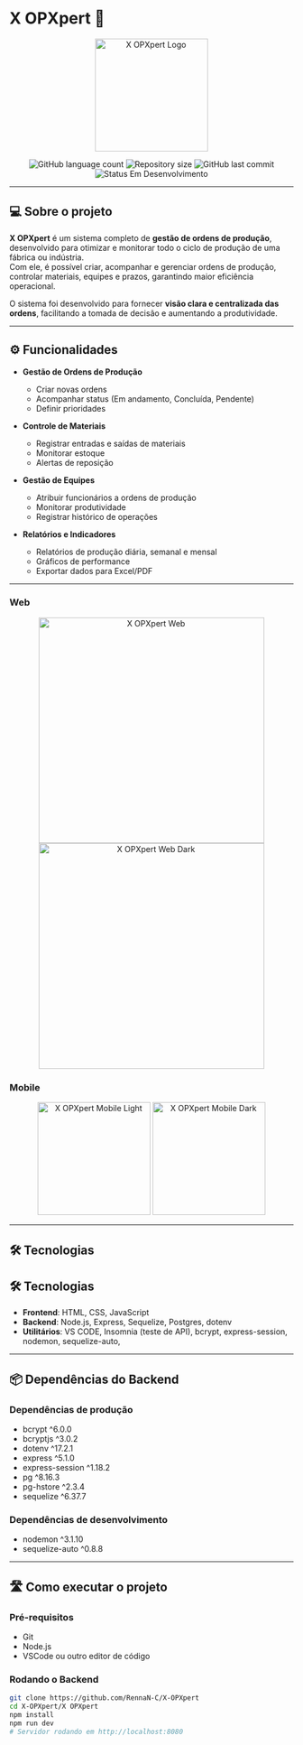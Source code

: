 # X OPXpert 🚀

<p align="center">
  <img alt="X OPXpert Logo" src="assets/img/logo.png" width="200px">
</p>

<p align="center">
  <!-- Linguagens usadas no projeto -->
  <img alt="GitHub language count" src="https://img.shields.io/github/languages/count/RennaN-C/X-OPXpert?color=%2304D361" />
  
  <!-- Tamanho do repositório -->
  <img alt="Repository size" src="https://img.shields.io/github/repo-size/RennaN-C/X-OPXpert" />
  
  <!-- Data do último commit -->
  <img alt="GitHub last commit" src="https://img.shields.io/github/last-commit/RennaN-C/X-OPXpert" />
  
  <!-- Status do projeto -->
  <img alt="Status Em Desenvolvimento" src="https://img.shields.io/badge/STATUS-EM%20DESENVOLVIMENTO-green" />
</p>


---

## 💻 Sobre o projeto

**X OPXpert** é um sistema completo de **gestão de ordens de produção**, desenvolvido para otimizar e monitorar todo o ciclo de produção de uma fábrica ou indústria.  
Com ele, é possível criar, acompanhar e gerenciar ordens de produção, controlar materiais, equipes e prazos, garantindo maior eficiência operacional.

O sistema foi desenvolvido para fornecer **visão clara e centralizada das ordens**, facilitando a tomada de decisão e aumentando a produtividade.

---

## ⚙️ Funcionalidades

- **Gestão de Ordens de Produção**
  - Criar novas ordens
  - Acompanhar status (Em andamento, Concluída, Pendente)
  - Definir prioridades

- **Controle de Materiais**
  - Registrar entradas e saídas de materiais
  - Monitorar estoque
  - Alertas de reposição

- **Gestão de Equipes**
  - Atribuir funcionários a ordens de produção
  - Monitorar produtividade
  - Registrar histórico de operações

- **Relatórios e Indicadores**
  - Relatórios de produção diária, semanal e mensal
  - Gráficos de performance
  - Exportar dados para Excel/PDF

---


### Web

<p align="center">
  <img alt="X OPXpert Web" src="assets/web_light.png" width="400px">
  <img alt="X OPXpert Web Dark" src="assets/web_dark.png" width="400px">
</p>

### Mobile

<p align="center">
  <img alt="X OPXpert Mobile Light" src="assets/mobile_light.png" width="200px">
  <img alt="X OPXpert Mobile Dark" src="assets/mobile_dark.png" width="200px">
</p>

---

## 🛠 Tecnologias

## 🛠 Tecnologias

- **Frontend**: HTML, CSS, JavaScript  
- **Backend**: Node.js, Express, Sequelize, Postgres, dotenv  
- **Utilitários**: VS CODE, Insomnia (teste de API), bcrypt, express-session, nodemon, sequelize-auto, 


---

## 📦 Dependências do Backend

### Dependências de produção

- bcrypt ^6.0.0  
- bcryptjs ^3.0.2  
- dotenv ^17.2.1  
- express ^5.1.0  
- express-session ^1.18.2  
- pg ^8.16.3  
- pg-hstore ^2.3.4  
- sequelize ^6.37.7  

### Dependências de desenvolvimento

- nodemon ^3.1.10  
- sequelize-auto ^0.8.8  

---

## 🛣️ Como executar o projeto

### Pré-requisitos

- Git  
- Node.js  
- VSCode ou outro editor de código  

### Rodando o Backend

```bash
git clone https://github.com/RennaN-C/X-OPXpert
cd X-OPXpert/X OPXpert
npm install
npm run dev
# Servidor rodando em http://localhost:8080
